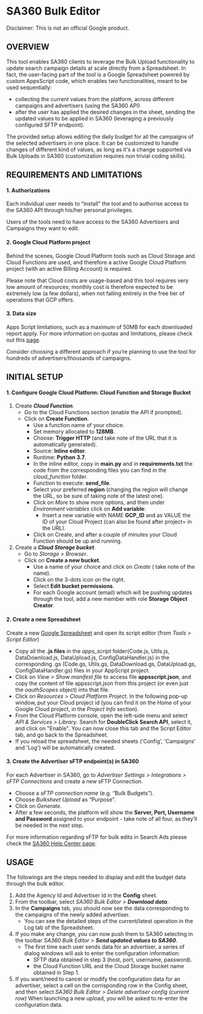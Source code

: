 # SA360 Bulk Editor

Disclaimer: This is not an official Google product.

## OVERVIEW

This tool enables SA360 clients to leverage the Bulk Upload functionality
to update search campaign details at scale directly from a Spreadsheet.
In fact, the user-facing part of the tool is a Google Spreadsheet powered by
custom AppsScript code, which enables two functionalities, meant to be used
sequentially:

*   collecting the current values from the platform, across different campaigns
    and advertisers (using the SA360 API)
*   after the user has applied the desired changes in the sheet, sending the
    updated values to be applied in SA360 (leveraging a previously configured
    SFTP endpoint).

The provided setup allows editing the daily budget for all the campaigns of
the selected advertisers in one place. It can be customized to handle changes
of different kind of values, as long as it's a change supported via Bulk
Uploads in SA360 (customization requires non trivial coding skills).

## REQUIREMENTS AND LIMITATIONS

#### 1. Authorizations

Each individual user needs to “install” the tool and to authorise access to the
SA360 API through his/her personal privileges.

Users of the tools need to have access to the SA360 Advertisers and Campaigns
they want to edit.

#### 2. Google Cloud Platform project

Behind the scenes, Google Cloud Platform tools such as Cloud Storage and Cloud
Functions are used, and therefore a active Google Cloud Platform project (with
an active Billing Account) is required.

Please note that Cloud costs are usage-based and this tool requires very low
amount of resources; monthly cost is therefore expected to be extremely low (a
few dollars), when not falling entirely in the free tier of operations that GCP
offers.

#### 3. Data size

Apps Script limitations, such as a maximum of 50MB for each downloaded report
apply. For more information on quotas and limitations, please check out this
[page](https://developers.google.com/apps-script/guides/services/quotas).

Consider choosing a different approach if you’re planning to use the tool for
hundreds of advertisers/thousands of campaigns.

## INITIAL SETUP

#### 1. Configure Google Cloud Platform: Cloud Function and Storage Bucket

1.  Create _**Cloud Function**_.
    -   Go to the Cloud Functions section (enable the API if prompted).
    -   Click on **Create Function**.
        *   Use a function name of your choice.
        *   Set memory allocated to **128MB**.
        *   Choose: **Trigger HTTP** (and take note of the URL that it is
            automatically generated).
        *   Source: **Inline editor**.
        *   Runtime: **Python 3.7**.
        *   In the inline editor, copy in **main.py** and in
            **requirements.txt** the code from the corresponding files you can
            find in the _cloud\_function_ folder.
        *   Function to execute: **send_file**.
        *   Select your preferred **region** (changing the region will change
            the URL, so be sure of taking note of the latest one).
        *   Click on _More_ to show more options, and then under _Environment
            variables_ click on **Add variable**:
            -   Insert a new variable with NAME **GCP_ID** and as VALUE the ID
                of your Cloud Project (can also be found after project= in the
                URL).
        *   Click on Create, and after a couple of minutes your Cloud Function
            should be up and running.
2.  Create a _**Cloud Storage bucket**_.
    -   Go to _Storage > Browser_.
    -   Click on **Create a new bucket**.
        *   Use a name of your choice and click on _Create_ ( take note of the
            name).
        *   Click on the 3-dots icon on the right.
        *   Select **Edit bucket permissions**.
        *   For each Google account (email) which will be pushing updates
            through the tool, add a new member with role **Storage Object
            Creator**.

#### 2. Create a new Spreadsheet

Create a new [Google Spreadsheet](https://sheets.google.com) and open its script
editor (from _Tools > Script Editor_)

-   Copy all the **.js files** in the _apps\_script_ folder(Code.js, Utils.js,
    DataDownload.js, DataUpload.js, ConfigDataHandler.js) in the corresponding
    .gs (Code.gs, Utils.gs, DataDownload.gs, DataUpload.gs,
    ConfigDataHandler.gs) files in your AppScript project.
-   Click on _View > Show manifest file_ to access file **appsscript.json**, and
    copy the content of file appsscript.json from this project (or even just the
    _oauthScopes_ object) into that file.
-   Click on _Resources > Cloud Platform Project_. In the following pop-up
    window, put your Cloud project id (you can find it on the _Home_ of your
    Google Cloud project, in the _Project Info_ section).
-   From the Cloud Platform console, open the left-side menu and select _API &
    Services > Library_. Search for **DoubleClick Search API**, select it, and
    click on "Enable". You can now close this tab and the Script Editor tab, and
    go back to the Spreadsheet.
-   If you reload the spreadsheet, the needed sheets ('Config', 'Campaigns' and
    'Log') will be automatically created.

#### 3. Create the Advertiser sFTP endpoint(s) in SA360

For each Advertiser in SA360, go to _Advertiser Settings > Integrations > sFTP
Connections_ and create a new sFTP Connection.

-   Choose a _sFTP connection name_ (e.g. “Bulk Budgets”).
-   Choose _Bulksheet Upload_ as “Purpose”.
-   Click on _Generate_.
-   After a few seconds, the platform will show the **Server, Port, Username and
    Password** assigned to your endpoint - take note of all four, as they’ll be
    needed in the next step.

For more information regarding sFTP for bulk edits in Search Ads please check
the
[SA360 Help Center page](https://support.google.com/searchads/answer/7409125?hl=en).

## USAGE

The followings are the steps needed to display and edit the budget data through
the bulk editor.

1.  Add the Agency Id and Advertiser Id in the **Config** sheet.
2.  From the toolbar, select _SA360 Bulk Editor > **Download data**_.
3.  In the **Campaigns** tab, you should now see the data corresponding to the
    campaigns of the newly added advertiser.
    *   You can see the detailed steps of the current/latest operation in the
        Log tab of the Spreadsheet.
4.  If you make any change, you can now push them to SA360 selecting in the
    toolbar _SA360 Bulk Editor > **Send updated values to SA360**_.
    *   The first time each user sends data for an advertiser, a series of
        dialog windows will ask to enter the configuration information:
        -   SFTP data obtained in step 3 (host, port, username, password).
        -   the Cloud Function URL and the Cloud Storage bucket name obtained in
            Step 1.
5.  If you want/need to cancel or modify the configuration data for an
    advertiser, select a cell on the corrisponding row in the Config sheet, and
    then select _SA360 Bulk Editor > Delete advertiser config (current row)_
    When launching a new upload, you will be asked to re-enter the configuration
    data.
